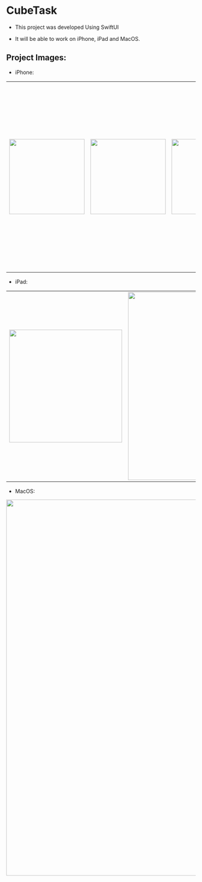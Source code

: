 # CubeTask

- <p>This project was developed Using SwiftUI</p>

- <p>It will be able to work on iPhone, iPad and MacOS.</p>

## Project Images:

- iPhone:
<table>
  <tr>
    <td><img src="https://user-images.githubusercontent.com/49796366/197304876-781907a4-5ffc-4526-af44-fcd10fab14ba.png" width="200"></td>
    <td><img src="https://user-images.githubusercontent.com/49796366/197304912-d83c7b52-de23-46d6-9d79-0bfe88d80fe5.png" width="200"></td>
    <td><img src="https://user-images.githubusercontent.com/49796366/197304917-48d80ff9-5c8f-46ed-b5d4-927609cdddc6.png" width="200"></td>
    <td><img src="https://user-images.githubusercontent.com/49796366/197304921-af0c7c8f-e020-484c-83e4-6c65ba96858e.png" width="500"></td>
  </tr>
</table>


- iPad:
<table>
  <tr>
    <td><img src="https://user-images.githubusercontent.com/49796366/197304965-a0c54fc0-bce8-441c-bef2-d65876e99399.png" width="300"></td>
    <td><img src="https://user-images.githubusercontent.com/49796366/197304983-00600c81-c663-42f9-a5c4-df3b448d1d04.png" width="500"></td>
  </tr>
</table>

- MacOS:

<table>
  <tr>
    <img src="https://user-images.githubusercontent.com/49796366/197304990-3778e4f2-fda0-4694-9611-769faa97574e.png" width="1000"></td>
  </tr>
</table>
